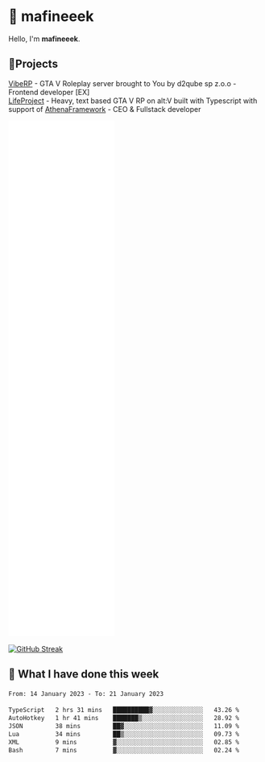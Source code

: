 # 👋 mafineeek
Hello, I'm **mafineeek**.

## 📝Projects

[VibeRP](https://v-rp.pl) - GTA V Roleplay server brought to You by d2qube sp z.o.o - Frontend developer [EX]
<br>
[LifeProject](https://github.com/LifeProject-Roleplay/) - Heavy, text based GTA V RP on alt:V built with Typescript with support of [AthenaFramework](https://github.com/Athena-Roleplay-Framework/) - CEO & Fullstack developer

![](./github-metrics.svg)

[![GitHub Streak](https://streak-stats.demolab.com/?user=mafineeek)](https://git.io/streak-stats)

## 📰 What I have done this week
<!--START_SECTION:waka-->

```text
From: 14 January 2023 - To: 21 January 2023

TypeScript   2 hrs 31 mins   ██████████▓░░░░░░░░░░░░░░   43.26 %
AutoHotkey   1 hr 41 mins    ███████▒░░░░░░░░░░░░░░░░░   28.92 %
JSON         38 mins         ██▓░░░░░░░░░░░░░░░░░░░░░░   11.09 %
Lua          34 mins         ██▒░░░░░░░░░░░░░░░░░░░░░░   09.73 %
XML          9 mins          ▓░░░░░░░░░░░░░░░░░░░░░░░░   02.85 %
Bash         7 mins          ▓░░░░░░░░░░░░░░░░░░░░░░░░   02.24 %
```

<!--END_SECTION:waka-->
